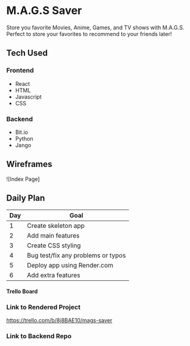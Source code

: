 # M.A.G.S Saver

Store you favorite Movies, Anime, Games, and TV shows with M.A.G.S. Perfect to store your favorites to recommend to your friends later!

## Tech Used

### Frontend

- React
- HTML
- Javascript
- CSS

### Backend

- Bit.io
- Python
- Jango

## Wireframes

![Index Page]

## Daily Plan

| Day | Goal |
|-----|------|
| 1 | Create skeleton app |
| 2 | Add main features |
| 3 | Create CSS styling  |
| 4 | Bug test/fix any problems or typos |
| 5 | Deploy app using Render.com |
| 6 | Add extra features |

#### Trello Board

### Link to Rendered Project

https://trello.com/b/8j8BAE10/mags-saver

### Link to Backend Repo

